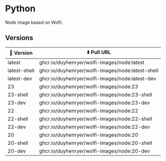 # Python

Node image based on Wolfi.

## Versions

| 📌 Version    | ⬇️ Pull URL                               |
| ------------ | ------------------------------------------- |
| latest       | ghcr.io/duyhenryer/wolfi-images/node:latest       |
| latest-shell | ghcr.io/duyhenryer/wolfi-images/node:latest-shell |
| latest-dev   | ghcr.io/duyhenryer/wolfi-images/node:latest-dev   |
| 23           | ghcr.io/duyhenryer/wolfi-images/node:23           |
| 23-shell     | ghcr.io/duyhenryer/wolfi-images/node:23-shell     |
| 23-dev       | ghcr.io/duyhenryer/wolfi-images/node:23-dev       |
| 22           | ghcr.io/duyhenryer/wolfi-images/node:22           |
| 22-shell     | ghcr.io/duyhenryer/wolfi-images/node:22-shell     |
| 22-dev       | ghcr.io/duyhenryer/wolfi-images/node:22-dev       |
| 20           | ghcr.io/duyhenryer/wolfi-images/node:20           |
| 20-shell     | ghcr.io/duyhenryer/wolfi-images/node:20-shell     |
| 20-dev       | ghcr.io/duyhenryer/wolfi-images/node:20-dev       |
